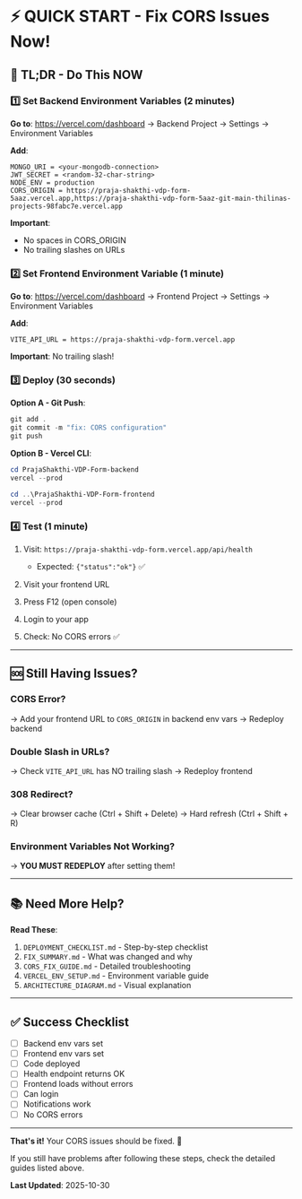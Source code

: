 # ⚡ QUICK START - Fix CORS Issues Now!

## 🎯 TL;DR - Do This NOW

### 1️⃣ Set Backend Environment Variables (2 minutes)

**Go to**: https://vercel.com/dashboard → Backend Project → Settings → Environment Variables

**Add**:
```
MONGO_URI = <your-mongodb-connection>
JWT_SECRET = <random-32-char-string>
NODE_ENV = production
CORS_ORIGIN = https://praja-shakthi-vdp-form-5aaz.vercel.app,https://praja-shakthi-vdp-form-5aaz-git-main-thilinas-projects-98fabc7e.vercel.app
```

**Important**: 
- No spaces in CORS_ORIGIN
- No trailing slashes on URLs

### 2️⃣ Set Frontend Environment Variable (1 minute)

**Go to**: https://vercel.com/dashboard → Frontend Project → Settings → Environment Variables

**Add**:
```
VITE_API_URL = https://praja-shakthi-vdp-form.vercel.app
```

**Important**: No trailing slash!

### 3️⃣ Deploy (30 seconds)

**Option A - Git Push**:
```powershell
git add .
git commit -m "fix: CORS configuration"
git push
```

**Option B - Vercel CLI**:
```powershell
cd PrajaShakthi-VDP-Form-backend
vercel --prod

cd ..\PrajaShakthi-VDP-Form-frontend
vercel --prod
```

### 4️⃣ Test (1 minute)

1. Visit: `https://praja-shakthi-vdp-form.vercel.app/api/health`
   - Expected: `{"status":"ok"}` ✅

2. Visit your frontend URL
3. Press F12 (open console)
4. Login to your app
5. Check: No CORS errors ✅

---

## 🆘 Still Having Issues?

### CORS Error?
→ Add your frontend URL to `CORS_ORIGIN` in backend env vars
→ Redeploy backend

### Double Slash in URLs?
→ Check `VITE_API_URL` has NO trailing slash
→ Redeploy frontend

### 308 Redirect?
→ Clear browser cache (Ctrl + Shift + Delete)
→ Hard refresh (Ctrl + Shift + R)

### Environment Variables Not Working?
→ **YOU MUST REDEPLOY** after setting them!

---

## 📚 Need More Help?

**Read These**:
1. `DEPLOYMENT_CHECKLIST.md` - Step-by-step checklist
2. `FIX_SUMMARY.md` - What was changed and why
3. `CORS_FIX_GUIDE.md` - Detailed troubleshooting
4. `VERCEL_ENV_SETUP.md` - Environment variable guide
5. `ARCHITECTURE_DIAGRAM.md` - Visual explanation

---

## ✅ Success Checklist

- [ ] Backend env vars set
- [ ] Frontend env vars set
- [ ] Code deployed
- [ ] Health endpoint returns OK
- [ ] Frontend loads without errors
- [ ] Can login
- [ ] Notifications work
- [ ] No CORS errors

---

**That's it!** Your CORS issues should be fixed. 🎉

If you still have problems after following these steps, check the detailed guides listed above.

**Last Updated**: 2025-10-30

